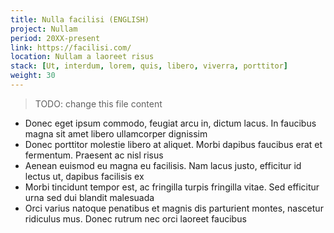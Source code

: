```yaml
---
title: Nulla facilisi (ENGLISH)
project: Nullam
period: 20XX-present
link: https://facilisi.com/
location: Nullam a laoreet risus
stack: [Ut, interdum, lorem, quis, libero, viverra, porttitor]
weight: 30
---
```


> TODO: change this file content

- Donec eget ipsum commodo, feugiat arcu in, dictum lacus. In faucibus magna sit amet libero ullamcorper dignissim
- Donec porttitor molestie libero at aliquet. Morbi dapibus faucibus erat et fermentum. Praesent ac nisl risus
- Aenean euismod eu magna eu facilisis. Nam lacus justo, efficitur id lectus ut, dapibus facilisis ex
- Morbi tincidunt tempor est, ac fringilla turpis fringilla vitae. Sed efficitur urna sed dui blandit malesuada
- Orci varius natoque penatibus et magnis dis parturient montes, nascetur ridiculus mus. Donec rutrum nec orci laoreet faucibus
